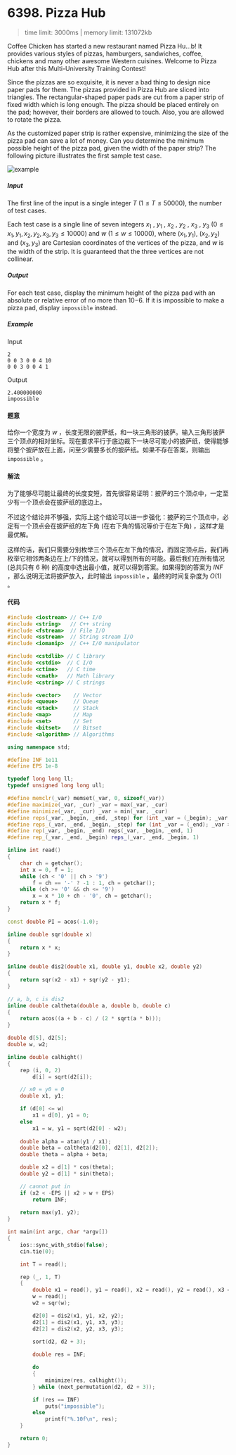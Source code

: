 # 6398. Pizza Hub

> time limit: 3000ms | memory limit: 131072kb

Coffee Chicken has started a new restaurant named Pizza Hu...b! It provides various styles of pizzas, hamburgers, sandwiches, coffee, chickens and many other awesome Western cuisines. Welcome to Pizza Hub after this Multi-University Training Contest!

Since the pizzas are so exquisite, it is never a bad thing to design nice paper pads for them. The pizzas provided in Pizza Hub are sliced into triangles. The rectangular-shaped paper pads are cut from a paper strip of fixed width which is long enough. The pizza should be placed entirely on the pad; however, their borders are allowed to touch. Also, you are allowed to rotate the pizza.

As the customized paper strip is rather expensive, minimizing the size of the pizza pad can save a lot of money. Can you determine the minimum possible height of the pizza pad, given the width of the paper strip? The following picture illustrates the first sample test case.

![example](/assets/6398.png)

##### Input

The first line of the input is a single integer $T$ ($1 \leq T \leq 50000$), the number of test cases.

Each test case is a single line of seven integers $x_1$ , $y_1$ , $x_2$ , $y_2$ , $x_3$ , $y_3$ ($0 \leq x_1,y_1,x_2,y_2,x_3,y_3 \leq 10000$) and $w$ ($1 \leq w \leq 10000$), where $(x_1,y_1)$, $(x_2,y_2)$ and $(x_3,y_3)$ are Cartesian coordinates of the vertices of the pizza, and $w$ is the width of the strip. It is guaranteed that the three vertices are not collinear.
 
##### Output

For each test case, display the minimum height of the pizza pad with an absolute or relative error of no more than 10−6. If it is impossible to make a pizza pad, display `impossible` instead.

##### Example 

Input
```text
2
0 0 3 0 0 4 10
0 0 3 0 0 4 1
```
Output
```text
2.400000000
impossible
```

#### 题意

给你一个宽度为 $w$ ，长度无限的披萨纸，和一块三角形的披萨。输入三角形披萨三个顶点的相对坐标。现在要求平行于底边裁下一块尽可能小的披萨纸，使得能够将整个披萨放在上面，问至少需要多长的披萨纸。如果不存在答案，则输出 `impossible` 。

#### 解法

为了能够尽可能让最终的长度变短，首先很容易证明：披萨的三个顶点中，一定至少有一个顶点会在披萨纸的底边上。

不过这个结论并不够强，实际上这个结论可以进一步强化：披萨的三个顶点中，必定有一个顶点会在披萨纸的左下角 (在右下角的情况等价于在左下角) ，这样才是最优解。

这样的话，我们只需要分别枚举三个顶点在左下角的情况，而固定顶点后，我们再枚举它相邻两条边在上/下的情况，就可以得到所有的可能。最后我们在所有情况 (总共只有 6 种) 的高度中选出最小值，就可以得到答案。如果得到的答案为 $INF$ ，那么说明无法将披萨放入，此时输出 `impossible` 。最终的时间复杂度为 $O(1)$ 。

#### 代码

```cpp
#include <iostream> // C++ I/O
#include <string>   // C++ string
#include <fstream>  // File I/O
#include <sstream>  // String stream I/O
#include <iomanip>  // C++ I/O manipulator

#include <cstdlib> // C library
#include <cstdio>  // C I/O
#include <ctime>   // C time
#include <cmath>   // Math library
#include <cstring> // C strings

#include <vector>    // Vector
#include <queue>     // Queue
#include <stack>     // Stack
#include <map>       // Map
#include <set>       // Set
#include <bitset>    // Bitset
#include <algorithm> // Algorithms

using namespace std;

#define INF 1e11
#define EPS 1e-8

typedef long long ll;
typedef unsigned long long ull;

#define memclr(_var) memset(_var, 0, sizeof(_var))
#define maximize(_var, _cur) _var = max(_var, _cur)
#define minimize(_var, _cur) _var = min(_var, _cur)
#define reps(_var, _begin, _end, _step) for (int _var = (_begin); _var <= (_end); _var += (_step))
#define reps_(_var, _end, _begin, _step) for (int _var = (_end); _var >= (_begin); _var -= (_step))
#define rep(_var, _begin, _end) reps(_var, _begin, _end, 1)
#define rep_(_var, _end, _begin) reps_(_var, _end, _begin, 1)

inline int read()
{
    char ch = getchar();
    int x = 0, f = 1;
    while (ch < '0' || ch > '9')
        f = ch == '-' ? -1 : 1, ch = getchar();
    while (ch >= '0' && ch <= '9')
        x = x * 10 + ch - '0', ch = getchar();
    return x * f;
}

const double PI = acos(-1.0);

inline double sqr(double x)
{
    return x * x;
}

inline double dis2(double x1, double y1, double x2, double y2)
{
    return sqr(x2 - x1) + sqr(y2 - y1);
}

// a, b, c is dis2
inline double caltheta(double a, double b, double c)
{
    return acos((a + b - c) / (2 * sqrt(a * b)));
}

double d[5], d2[5];
double w, w2;

inline double calhight()
{
    rep (i, 0, 2)
        d[i] = sqrt(d2[i]);

    // x0 = y0 = 0
    double x1, y1;

    if (d[0] <= w)
        x1 = d[0], y1 = 0;
    else
        x1 = w, y1 = sqrt(d2[0] - w2);
    
    double alpha = atan(y1 / x1);
    double beta = caltheta(d2[0], d2[1], d2[2]);
    double theta = alpha + beta;

    double x2 = d[1] * cos(theta);
    double y2 = d[1] * sin(theta);

    // cannot put in
    if (x2 < -EPS || x2 > w + EPS)
        return INF;
    
    return max(y1, y2);
}

int main(int argc, char *argv[])
{
    ios::sync_with_stdio(false);
    cin.tie(0);

    int T = read();

    rep (_, 1, T)
    {
        double x1 = read(), y1 = read(), x2 = read(), y2 = read(), x3 = read(), y3 = read();
        w = read();
        w2 = sqr(w);

        d2[0] = dis2(x1, y1, x2, y2);
        d2[1] = dis2(x1, y1, x3, y3);
        d2[2] = dis2(x2, y2, x3, y3);

        sort(d2, d2 + 3);
        
        double res = INF;

        do
        {
            minimize(res, calhight());
        } while (next_permutation(d2, d2 + 3));

        if (res == INF)
            puts("impossible");
        else
            printf("%.10f\n", res);
    }

    return 0;
}
```